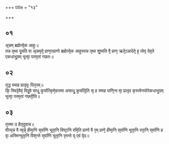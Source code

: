 +++
title = "१३"

+++
## ०१
अ᳘न्नम् ब्रह्मेत्ये᳘क आहुः॥  
तन्न त᳘था पू᳘यति वा अ᳘न्नमृते᳘ प्राणा᳘त्प्राणो ब्रह्मेत्ये᳘क आहुस्तन्न त᳘था शु᳘ष्यति वै᳘ प्राण᳘ ऋते᳘ऽन्नादेते᳘ ह᳘ त्वेव᳘ देव᳘ते एकधाभू᳘यम् भूत्वा᳘ परम᳘तां गछतः॥  
## ०२
त᳘द्ध स्माह प्रातृदः᳘ पित᳘रम्॥  
किं᳘ स्विदे᳘वैवं᳘ विदु᳘षे साधु᳘ कुर्यात्कि᳘मे᳘वास्मा असाधु᳘ कुर्यादि᳘ति स᳘ ह स्माह पाणि᳘ना मा᳘ प्रातृद क᳘स्त्वेनयोरेकधाभू᳘यम् भूत्वा᳘ परम᳘तां गछती᳘ति॥  
## ०३
त᳘स्मा उ हैत᳘दुवाच॥  
वीत्य᳘न्नं वै व्य᳘न्ने᳘ हीमा᳘नि स᳘र्वाणि भूता᳘नि विष्टा᳘नि रमि᳘ति प्राणो वै र᳘म् प्राणे᳘ हीमा᳘नि स᳘र्वाणि भूता᳘नि रता᳘नि स᳘र्वाणि ह वा᳘ अस्मिन्भूता᳘नि विश᳘न्ते स᳘र्वाणि भूता᳘नि र᳘मन्ते य᳘ एवं वे᳘द॥  